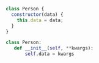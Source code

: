 ```javascript
class Person {
  constructor(data) {
    this.data = data;
  }
}
```
 ```Python
class Person:
    def __init__(self, **kwargs):
        self.data = kwargs
 
